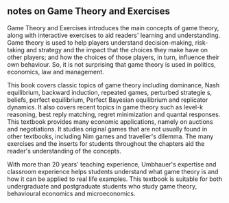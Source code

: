 ## notes on Game Theory and Exercises

Game Theory and Exercises introduces the main concepts of game theory, along with interactive exercises to aid readers' learning and understanding. Game theory is used to help players understand decision-making, risk-taking and strategy and the impact that the choices they make have on other players; and how the choices of those players, in turn, influence their own behaviour. So, it is not surprising that game theory is used in politics, economics, law and management.

This book covers classic topics of game theory including dominance, Nash equilibrium, backward induction, repeated games, perturbed strategie s, beliefs, perfect equilibrium, Perfect Bayesian equilibrium and replicator dynamics. It also covers recent topics in game theory such as level-k reasoning, best reply matching, regret minimization and quantal responses. This textbook provides many economic applications, namely on auctions and negotiations. It studies original games that are not usually found in other textbooks, including Nim games and traveller's dilemma. The many exercises and the inserts for students throughout the chapters aid the reader's understanding of the concepts.

With more than 20 years' teaching experience, Umbhauer's expertise and classroom experience helps students understand what game theory is and how it can be applied to real life examples. This textbook is suitable for both undergraduate and postgraduate students who study game theory, behavioural economics and microeconomics.

